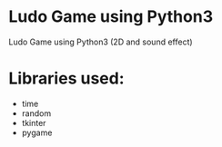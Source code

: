 # Ludo Game using Python3
Ludo Game using Python3 (2D and sound effect)

# Libraries used:
- time
- random
- tkinter
- pygame
